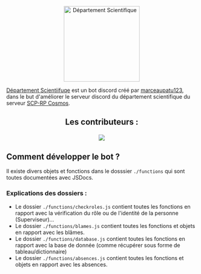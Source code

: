 <p align="center">
  <a title="Département Scientifique" href="https://discord.gg/jzc7kjdH5k" target="_blank">
    <img src="https://media.discordapp.net/attachments/1023323548128911360/1070717168058118144/SCP_branche_scientifique.png" width="200" alt="Département Scientifique" />
  </a>
</p>

[Département Scientiifuqe](https://discord.gg/jzc7kjdH5k) est un bot discord créé par [marceaupatu123](https://www.github.com/marceaupatu123), dans le but d'améliorer le serveur discord du département scientifique du serveur [SCP-RP Cosmos](https://discord.gg/scpcosmos).

<h2>
  <p align="center">
    Les contributeurs : 
  </p>
</h2>
<p align="center">
  <a href="https://github.com/marceaupatu123/departement-scientifique/graphs/contributors">
    <img src="https://contrib.rocks/image?repo=marceaupatu123/departement-scientifique" />
  </a>
</p>

## Comment développer le bot ?

Il existe divers objets et fonctions dans le dosssier `./functions` qui sont toutes documentées avec JSDocs.

### Explications des dossiers :
- Le dossier `./functions/checkroles.js` contient toutes les fonctions en rapport avec la vérification du rôle ou de l'identité de la personne (Superviseur)...
- Le dossier `./functions/blames.js` contient toutes les fonctions et objets en rapport avec les blâmes.
- Le dossier `./functions/database.js` contient toutes les fonctions en rapport avec la base de donnée (comme récupérer sous forme de tableau/dictionnaire)
- Le dossier `./functions/absences.js` contient toutes les fonctions et objets en rapport avec les absences.
